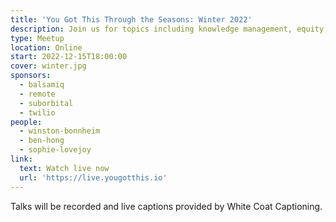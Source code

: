 ```yaml
---
title: 'You Got This Through the Seasons: Winter 2022'
description: Join us for topics including knowledge management, equity, and how nature benefits wellbeing.
type: Meetup
location: Online
start: 2022-12-15T18:00:00
cover: winter.jpg
sponsors:
  - balsamiq
  - remote
  - suborbital
  - twilio
people:
  - winston-bonnheim
  - ben-hong
  - sophie-lovejoy
link:
  text: Watch live now
  url: 'https://live.yougotthis.io'
---
```


Talks will be recorded and live captions provided by White Coat Captioning.

<event-session
  title="Welcome talk"
  start="2022-12-15T18:00:00Z">
</event-session>

<!-- Sponsor: Suborbital -->

<event-session 
  title="Understanding Equity As Part Of Compensation Packages"
  start="2022-12-15T18:15:00Z" 
  :speakers='[people[ "winston-bonnheim"]]'
  description="In this talk, we'll cover the different types of equity, how to evaluate/compare equity offers, what questions you can ask to get further clarity, and what to consider as equity vests.">
</event-session>

<!-- SPONSOR: Twilio -->

<event-session 
  title="Atomic Notes: A 'Modern' Approach To Notetaking"
  start="2022-12-15T18:45:00Z" 
  :speakers='[people["ben-hong"]]'
  description="Ever take the time to write a detailed note, only to misplace it later on? Or how about investing hours into a note-taking system only to realize that while it worked really well at first, it didn't scale when it came to what you needed in reality. We'll talk about what is broken about traditional note-taking methodologies and software, and look forward to what's possible with the new tools and methodologies.">
</event-session>

<!-- SPONSOR: Remote -->

<event-session 
  title="Why You Really Need To Get Out More"
  start="2022-12-15T19:15:00Z" 
  :speakers='[people["sophie-lovejoy"]]'
  description="There's so much evidence that getting outside is good for you. You might already have heard how it can improve your mental health and wellbeing, but it can also improve your creativity, and your attention span. It can even make you a nicer person. This session could benefit anyone who is spending most of their day in front of a screen.">
</event-session>

<!-- SPONSOR: Balsamiq -->

